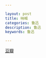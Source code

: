```yaml
---

layout: post
title: 呐喊
categories: 鲁迅
description: 鲁迅
keywords: 鲁迅

---
```


[豆瓣](https://book.douban.com/subject/30131336/)